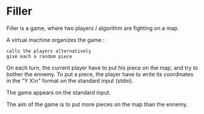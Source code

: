 # Filler

Filler is a game, where two players / algorithm are fighting on a map.

A virtual machine organizes the game :

    calls the players alternatively
    give each a random piece

On each turn, the current player have to put his piece on the map, and try to bother the ennemy. To put a piece, the player have to write its coordinates in the "Y X\n" format on the standard input (stdin).

The game appears on the standard input.

The aim of the game is to put more pieces on the map than the ennemy.
